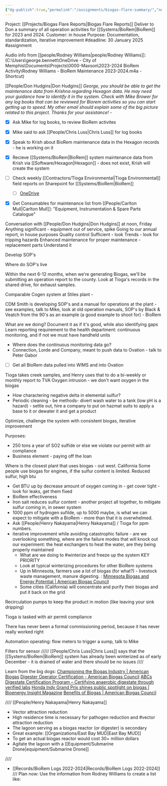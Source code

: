 ```yaml
---
{"dg-publish":true,"permalink":"/assignments/biogas-flare-summary/","noteIcon":"","created":"2025-01-10T16:20:33.305-06:00"}
---
```


Project: [[Projects/Biogas Flare Reports\|Biogas Flare Reports]]
Deliver to Don a summary of all operation activities for [[Systems/BioRem\|BioRem]] for 2023 and 2024.
Customer: in house
Purpose: Documentation, standardization, iterative improvement
#deadline: 30 January 2025
#assignment 


Audio info from [[people/Rodney Williams\|people/Rodney Williams]]: (C:\Users\george.bennett\OneDrive - City of Memphis\Documents\Projects\0000-Maxson\2023-2024 BioRem Activity\Rodney Williams - BioRem Maintenance 2023-2024.m4a - Shortcut)


[[People/Don Hudgins\|Don Hudgins]]
*George, you should be able to get the maintenance data from Krishna regarding Hexagon data. He may need your guidance how to identify it in the system. Check with Mike Brower for any log books that can be reviewed for Biorem activities so you can start getting up to speed. My other email should explain some of the big picture related to this project. Thanks for your assistance! -* 

- [x] Ask Mike for log books, to review BioRem activites
- [x] Mike said to ask [[People/Chris Luss\|Chris Luss]] for log books
- [x] Speak to Krish about BioRem maintenance data in the Hexagon records - he is working on it
- [x] Recieve [[Systems/BioRem\|BioRem]] system maintenance data from Krish via [[Software/Hexagon\|Hexagon]] - does not exist, Krish will create the system
- [ ] Check weekly [[Contractors/Tioga Environmental\|Tioga Environmental]] field reports on Sharepoint for [[Systems/BioRem\|BioRem]]
	- [ ] [OneDrive](https://memphistngov-my.sharepoint.com/shared?id=%2Fsites%2FPWe%2FEnvironmentalMaintenancePlant%2FShared%20Documents%2FTEM%20Biorem%20Reports&listurl=https%3A%2F%2Fmemphistngov%2Esharepoint%2Ecom%2Fsites%2FPWe%2FEnvironmentalMaintenancePlant%2FShared%20Documents)
- [x] Get Consumables for maintenance list from [[People/Carlton Mull\|Carlton Mull]]: "Equipment, Instrumentation & Spare Parts Catalogue"


Conversation with [[People/Don Hudgins\|Don Hudgins]] at noon, Friday
Anything significant - equipment out of service, spike 
Going to our annual report, in house purposes
Quality control
Sufficient - look 
Trends - look for tripping hazards
Enhanced maintenance for proper maintenance - replacement parts
Understand it

Develop SOP's

Where do SOP's live

Within the next 6-12 months, when we're generating Biogas, we'll be submitting an operation report to the county. 
Look at Tioga's records in the shared drive, for exhaust samples.

Comparable 
Cogen system at Stiles plant - 

CDM Smith is developing SOP's and a manual for operations at the plant - see examples, talk to Mike, look at old operation manuals, SOP's by Black & Veatch from the 90's as an example (a good example to shoot for) - BioRem

What are we doing? Document it as if it's good, while also identifying gaps
Learn reporting requirement to the health department: continuous monitoring, and if not we must have handheld units
- Where does the continuous monitoring data go?
- Connection, Lorde and Company, meant to push data to Ovation -  talk to Peter Gabor
- [ ] Get all BioRem data pulled into WIMS and into Ovation


Tioga takes creek samples, and Henry uses that to do a bi-weekly or monthly report to TVA
Oxygen intrusion - we don't want oxygen in the biogas 

- How charactering negative delta in elemental sulfur?
- Periodic cleaning - be methods- divert wash water to a tank (low pH is a hazard) - settle out, hire a company to put on hazmat suits to apply a base to it or dewater it and get a product 

Optimize, challenge the system with consistent biogas, iterative improvement


Purposes:
- 250 tons a year of SO2 sulfide or else we violate our permit with air compliance
- Business element - paying off the loan


Where is the closest plant that uses biogas - out west.
California
Some people use biogas for engines, if the sulfur content is limited.
Reduced sulfur, high btu
- Get BTU up by decrease amount of oxygen coming in - get cover tight - look for leaks, get them fixed
- BioRem effectiveness
- Iron salt reduces sulfur content - another project all together, to mitigate sulfur coming in, in sewer system
- 1000 ppm of hydrogen sufilde, up to 5000 maybe, is what we can expect to mitigate with a BioRem - more than that it is overwhelmed. 
- Ask [[People/Henry Nakayama\|Henry Nakayama]] / Tioga for ppm numbers. 
- iterative improvement while avoiding catastrophic failure - are we overlooking something, where are the failure modes that will knock out our experiment: the heat exchangers to heat the water, are they being properly maintained
	- What are we doing to #winterize and freeze up the system KEY PRIORITY
	- Look at typical winterizing procedures for other BioRem systems
	- Up in Minnesota, farmers use a lot of biogas (for what?) - livestock waste management, manure digesting. : [Minnesota Biogas and Energy Potential | American Biogas Council](https://americanbiogascouncil.org/resources/state-profiles/minnesota/#:~:text=Minnesota%20ranks%208th%20out%20of%2050%20states%20for,more%21%2046.9%20million%20MMBTU%2Fyr%20space%20heat%20%28869%2C000%20homes%29.)
	- Some cities (California) will concentrate and purify their biogas and put it back on the grid

Recirculation pumps to keep the product in motion (like leaving your sink dripping)

Tioga is tasked with air permit compliance


There has never been a formal commissioning period, because it has never really worked right

Automation operating: flow meters to trigger a sump, talk to Mike 

Filters for sensor
/////
[[People/Chris Luss\|Chris Luss]] says that the [[Systems/BioRem\|BioRem]] system has already been winterized as of early December - it is drained of water and there should be no issues
////

Learn from the big dogs:
[Championing the Biogas Industry | American Biogas](https://americanbiogascouncil.org/)
[Digester Operator Certification - American Biogas Council](https://americanbiogascouncil.org/digester-operator-certification/)
[ABCs Digestate Certification Program – Certifying anaerobic digestate through verified labs](https://digestate.org/)
[Honda Indy Grand Prix shines public spotlight on biogas | Bioenergy Insight Magazine](https://www.bioenergy-news.com/news/honda-indy-grand-prix-shines-public-spotlight-on-biogas/)
[Benefits of Biogas | American Biogas Council](https://americanbiogascouncil.org/resources/why-biogas/)


////
[[People/Henry Nakayama\|Henry Nakayama]]
- Vector attraction reduction
- High residence time is necessary for pathogen reduction and #vector attraction reduction
- The lagoon serving as a biogas reactor (or digester) is secondary
- Great example: [[Organizations/East Bay MUD\|East Bay MUD]]
- To get an actual biogas reactor would cost 30+ million dollars
- Agitate the lagoon with a [[Equipment/Submarine Drone\|equipment/Submarine Drone]]

////

- [[Records/BioRem Logs 2022-2024\|Records/BioRem Logs 2022-2024]]
///
Plan now: Use the information from Rodney Williams to create a list like: